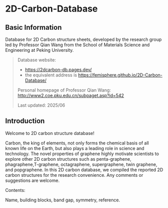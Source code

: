 # 2D-Carbon-Database
## Basic Information
Database for 2D Carbon structure sheets, developed by the research group led by Professor Qian Wang from the School of Materials Science and Engineering at Peking University.

> Database website:
> - https://2dcarbon-db.pages.dev/
> - the equivalent address is https://femisphere.github.io/2D-Carbon-Database/
> 
> Personal homepage of Professor Qian Wang: http://www2.coe.pku.edu.cn/subpaget.asp?id=542
> 
> Last updated: 2025/06

## Introduction

Welcome to 2D carbon structure database!

Carbon, the king of elements, not only forms the chemical basis of all known life on the Earth, but also plays a leading role in science and technology. The novel properties of graphene highly motivate scientists to explore other 2D carbon structures such as penta-graphene, phagraphene,T-graphene, octagraphene, supergraphene, twin graphene, and popgraphene. In this 2D carbon database, we compiled the reported 2D carbon structures for the research convenience. Any comments or suggestions are welcome.

Contents:

Name, building blocks, band gap, symmetry, reference.
